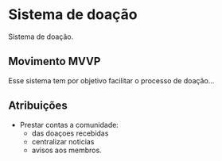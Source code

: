# Sistema de doação

Sistema de doação.

## Movimento MVVP

Esse sistema tem por objetivo facilitar o processo de doação...

## Atribuições

- Prestar contas a comunidade:
  - das doaçoes recebidas
  - centralizar noticias
  - avisos aos membros.
